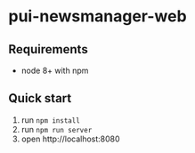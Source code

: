 # pui-newsmanager-web

## Requirements

* node 8+ with npm

## Quick start

1. run `npm install`
2. run `npm run server`
3. open http://localhost:8080



